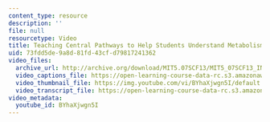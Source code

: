 ```yaml
---
content_type: resource
description: ''
file: null
resourcetype: Video
title: Teaching Central Pathways to Help Students Understand Metabolism
uid: 73fdd5de-9a8d-81fd-43cf-d79817241362
video_files:
  archive_url: http://archive.org/download/MIT5.07SCF13/MIT5_07SCF13_INT_JOANNE_C_300k.mp4
  video_captions_file: https://open-learning-course-data-rc.s3.amazonaws.com/5-07sc-biological-chemistry-i-fall-2013/63e363d58a7d5e9f9a71f0e832716f32_BYhaXjwgn5I.vtt
  video_thumbnail_file: https://img.youtube.com/vi/BYhaXjwgn5I/default.jpg
  video_transcript_file: https://open-learning-course-data-rc.s3.amazonaws.com/5-07sc-biological-chemistry-i-fall-2013/3d7aeceefda1d325ee88808fcbe493dd_BYhaXjwgn5I.pdf
video_metadata:
  youtube_id: BYhaXjwgn5I
---
```

